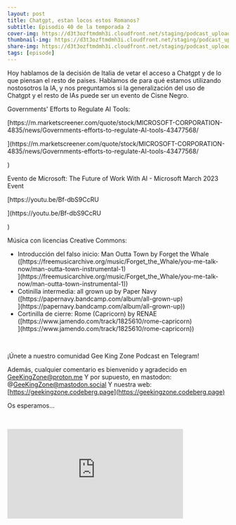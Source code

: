 ```yaml
---
layout: post
title: Chatgpt, estan locos estos Romanos?
subtitle: Episodio 40 de la temporada 2
cover-img: https://d3t3ozftmdmh3i.cloudfront.net/staging/podcast_uploaded_episode/14743809/14743809-1691157355695-0b36b4eae2a72.jpg
thumbnail-img: https://d3t3ozftmdmh3i.cloudfront.net/staging/podcast_uploaded_episode/14743809/14743809-1691157355695-0b36b4eae2a72.jpg
share-img: https://d3t3ozftmdmh3i.cloudfront.net/staging/podcast_uploaded_episode/14743809/14743809-1691157355695-0b36b4eae2a72.jpg
tags: [episode]
---
```


<p>Hoy hablamos de la decisión de Italia de vetar el acceso a Chatgpt y de lo que piensan el resto de paises.
Hablamos de para qué estamos utilizando nostosotros la IA, y nos preguntamos si la generalización del uso de Chatgpt y el resto de IAs puede ser un evento de Cisne Negro.</p>
<p>Governments' Efforts to Regulate AI Tools:</p>
<p>[https://m.marketscreener.com/quote/stock/MICROSOFT-CORPORATION-4835/news/Governments-efforts-to-regulate-AI-tools-43477568/</p>](https://m.marketscreener.com/quote/stock/MICROSOFT-CORPORATION-4835/news/Governments-efforts-to-regulate-AI-tools-43477568/</p>)
<p>Evento de Microsoft: The Future of Work With AI - Microsoft March 2023 Event</p>
<p>[https://youtu.be/Bf-dbS9CcRU</p>](https://youtu.be/Bf-dbS9CcRU</p>)
<p>Música con licencias Creative Commons:
</p>
<ul>
 <li>Introducción del falso inicio: Man Outta Town by Forget the Whale ([https://freemusicarchive.org/music/Forget_the_Whale/you-me-talk-now/man-outta-town-instrumental-1)</li>](https://freemusicarchive.org/music/Forget_the_Whale/you-me-talk-now/man-outta-town-instrumental-1)</li>)
 <li>Cotinilla intermedia: all grown up by Paper Navy ([https://papernavy.bandcamp.com/album/all-grown-up)</li>](https://papernavy.bandcamp.com/album/all-grown-up)</li>)
 <li>Cortinilla de cierre: Rome (Capricorn) by RENAE ([https://www.jamendo.com/track/1825610/rome-capricorn)</li>](https://www.jamendo.com/track/1825610/rome-capricorn)</li>)
</ul>
<p><br /></p>
<p>¡Únete a nuestro comunidad Gee King Zone Podcast en Telegram!

Además, cualquier comentario es bienvenido y agradecido en GeeKingZone@proton.me
Y por supuesto, en mastodon: @GeeKingZone@mastodon.social
Y nuestra web: [https://geekingzone.codeberg.page](https://geekingzone.codeberg.page)

Os esperamos...</p>
<p><br /></p>
<iframe src='https://podcasters.spotify.com/pod/show/geekingzone/embed/episodes/Chatgpt--estn-locos-estos-Romanos-e22g36f' height='204px' width='400px' frameborder='0' scrolling='no'></iframe>